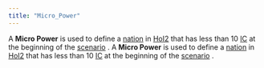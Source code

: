 ```yaml
---
title: "Micro_Power"
---
```


A **Micro Power** is used to define a
[nation](/index.php?title=Nation&action=edit&redlink=1 "Nation (page does not exist)")
in [HoI2](/HoI2 "HoI2") that has less than 10 [IC](/IC "IC") at the
beginning of the
[scenario](/index.php?title=Scenario&action=edit&redlink=1 "Scenario (page does not exist)")
.
A **Micro Power** is used to define a
[nation](/index.php?title=Nation&action=edit&redlink=1 "Nation (page does not exist)")
in [HoI2](/HoI2 "HoI2") that has less than 10 [IC](/IC "IC") at the
beginning of the
[scenario](/index.php?title=Scenario&action=edit&redlink=1 "Scenario (page does not exist)")
.
